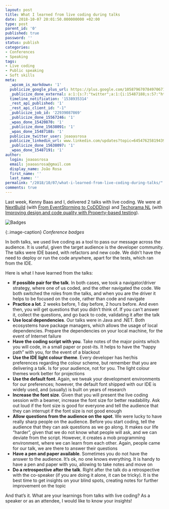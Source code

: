 ```yaml
---
layout: post
title: What I learned from live coding during talks
date: 2018-10-07 20:01:50.000000000 +02:00
type: post
parent_id: '0'
published: true
password: ''
status: publish
categories:
- Conferences
- Speaking
tags:
- Live coding
- Public speaking
- Soft skills
meta:
  _wpcom_is_markdown: '1'
  publicize_google_plus_url: https://plus.google.com/105879670784970671735/posts/YRv9XQU9WKo
  _publicize_done_external: a:1:{s:7:"twitter";a:1:{i:15487188;s:57:"https://twitter.com/joaoasrosa/status/1048996884965199872";}}
  timeline_notification: '1538935314'
  _rest_api_published: '1'
  _rest_api_client_id: "-1"
  _publicize_job_id: '22939087869'
  _publicize_done_15567246: '1'
  _wpas_done_15420870: '1'
  _publicize_done_15638091: '1'
  _wpas_done_15487188: '1'
  publicize_twitter_user: joaoasrosa
  publicize_linkedin_url: www.linkedin.com/updates?topic=6454762581943943168
  _publicize_done_15638097: '1'
  _wpas_done_15487191: '1'
author:
  login: joaoasrosa
  email: joaoasrosa@gmail.com
  display_name: João Rosa
  first_name: ''
  last_name: ''
permalink: "/2018/10/07/what-i-learned-from-live-coding-during-talks/"
comments: true
---
```

Last week, Kenny Baas and I, delivered 2 talks with live coding. We were at [NextBuild](http://nextbuild.nl/) (with [From EventStorming to CoDDDing](http://nextbuild.nl/sessions/from-eventstorming-to-coddding/)) and [Techorama NL](https://techorama.nl/) (with [Improving design and code quality with Property-based testing](https://sched.co/EjEe)).

![Badges](/images/assets/img_20181007_193500_01-e1538933946611.jpg) 

{:.image-caption}
*Conference badges*

In both talks, we used live coding as a tool to pass our message across the audience. It is useful, given the target audience is the developer community. The talks were IDE based, with refactors and new code. We didn’t have the need to deploy or run the code anywhere, apart for the tests, which ran from the IDE.

Here is what I have learned from the talks:

*   **If possible pair for the talk**. In both cases, we took a navigator/driver strategy, where one of us coded, and the other navigated the code. We both switched the roles from the talks, and when you are the driver it helps to be focused on the code, rather than code and navigate
*   **Practice a lot**. 2 weeks before, 1 day before, 2 hours before. And even then, you will get questions that you didn’t think of. If you can’t answer it, collect the questions, and go back to code, validating it after the talk
*   **Use local dependencies**. Our talks were in Java and .NET. Both ecosystems have package managers, which allows the usage of local dependencies. Prepare the dependencies on your local machine, for the event of Internet failure
*   **Have the coding script with you**. Take notes of the major points which you will code, in a small paper or post-its. It helps to have the “happy path” with you, for the event of a blackout
*   **Use the IDE light colour theme**. Every developer has her/his preferences regarding the colour scheme, but remember that you are delivering a talk. Is for your audience, not for you. The light colour themes work better for projections
*   **Use the default font**. Again, we tweak your development environments for our preferences; however, the default font shipped with our IDE is widely used, and (usually) is built on years of research
*   **Increase the font size**. Given that you will present the live coding session with a beamer, increase the font size for better readability. Ask out loud if the font size is good for everyone and tell the audience that they can interrupt if the font size is not good enough
*   **Allow questions from the audience on the spot**. We were lucky to have really sharp people on the audience. Before you start coding, tell the audience that they can ask questions as we go along. It makes our life “harder”, given that we do not know what people will ask, and we can deviate from the script. However, it creates a mob programming environment, where we can learn from each other. Again, people came for our talk, we are there to answer their questions
*   **Have a pen and paper available**. Sometimes you do not have the answer to the audience. It’s ok, no one knows everything. It is handy to have a pen and paper with you, allowing to take notes and move on
*   **Do a retrospective after the talk**. Right after the talk do a retrospective with the co-speaker (if you are doing it alone, it can be tricky). It is the best time to get insights on your blind spots, creating notes for further improvement on the topic

And that’s it. What are your learnings from talks with live coding? As a speaker or as an attendee, I would like to know your insights!
